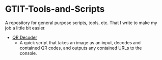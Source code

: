 # GTIT-Tools-and-Scripts
A repository for general purpose scripts, tools, etc. That I write to make my job a little bit easier.




- [QR Decoder](QRDecoder/QRDecoder.py)
  - A quick script that takes an image as an input, decodes and contained QR codes, and outputs any contained URLs to the console.
